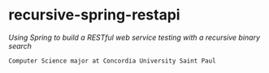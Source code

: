 # recursive-spring-restapi

*Using Spring to build a RESTful web service testing with a recursive binary search*

```
Computer Science major at Concordia University Saint Paul
```

